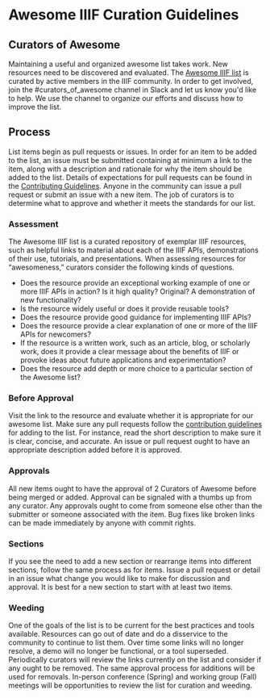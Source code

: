 # Awesome IIIF Curation Guidelines

## Curators of Awesome

Maintaining a useful and organized awesome list takes work. New resources need to be discovered and evaluated. The [Awesome IIIF list](https://github.com/IIIF/awesome-iiif) is curated by active members in the IIIF community. In order to get involved, join the #curators_of_awesome channel in Slack and let us know you'd like to help. We use the channel to organize our efforts and discuss how to improve the list.

## Process

List items begin as pull requests or issues. In order for an item to be added to the list, an issue must be submitted containing at minimum a link to the item, along with a description and rationale for why the item should be added to the list. Details of expectations for pull requests can be found in the [Contributing Guidelines](https://github.com/IIIF/awesome-iiif/blob/master/contributing.md).  Anyone in the community can issue a pull request or submit an issue with a new item. The job of curators is to determine what to approve and whether it meets the standards for our list.

### Assessment

The Awesome IIIF list is a curated repository of exemplar IIIF resources, such as helpful links to material about each of the IIIF APIs, demonstrations of their use, tutorials, and presentations. When assessing resources for “awesomeness,” curators consider the following kinds of questions.

- Does the resource provide an exceptional working example of one or more IIIF APIs in action? Is it high quality? Original? A demonstration of new functionality?
- Is the resource widely useful or does it provide reusable tools?
- Does the resource provide good guidance for implementing IIIF APIs?
- Does the resource provide a clear explanation of one or more of the IIIF APIs for newcomers?
- If the resource is a written work, such as an article, blog, or scholarly work, does it provide a clear message about the benefits of IIIF or provoke ideas about future applications and experimentation?
- Does the resource add depth or more choice to a particular section of the Awesome list?

### Before Approval

Visit the link to the resource and evaluate whether it is appropriate for our awesome list. Make sure any pull requests follow the [contribution guidelines](https://github.com/IIIF/awesome-iiif/blob/master/contributing.md) for adding to the list. For instance, read the short description to make sure it is clear, concise, and accurate. An issue or pull request ought to have an appropriate description added before it is approved.

### Approvals

All new items ought to have the approval of 2 Curators of Awesome before being merged or added. Approval can be signaled with a thumbs up from any curator. Any approvals ought to come from someone else other than the submitter or someone associated with the item. Bug fixes like broken links can be made immediately by anyone with commit rights.

### Sections

If you see the need to add a new section or rearrange items into different sections, follow the same process as for items. Issue a pull request or detail in an issue what change you would like to make for discussion and approval. It is best for a new section to start with at least two items.

### Weeding

One of the goals of the list is to be current for the best practices and tools available. Resources can go out of date and do a disservice to the community to continue to list them. Over time some links will no longer resolve, a demo will no longer be functional, or a tool superseded. Periodically curators will review the links currently on the list and consider if any ought to be removed. The same approval process for additions will be used for removals. In-person conference (Spring) and working group (Fall) meetings will be opportunities to review the list for curation and weeding. 
